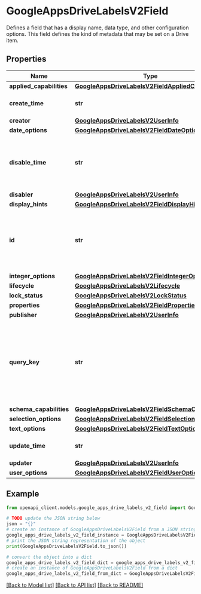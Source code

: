 # GoogleAppsDriveLabelsV2Field

Defines a field that has a display name, data type, and other configuration options. This field defines the kind of metadata that may be set on a Drive item.

## Properties

Name | Type | Description | Notes
------------ | ------------- | ------------- | -------------
**applied_capabilities** | [**GoogleAppsDriveLabelsV2FieldAppliedCapabilities**](GoogleAppsDriveLabelsV2FieldAppliedCapabilities.md) |  | [optional] 
**create_time** | **str** | Output only. The time this field was created. | [optional] [readonly] 
**creator** | [**GoogleAppsDriveLabelsV2UserInfo**](GoogleAppsDriveLabelsV2UserInfo.md) |  | [optional] 
**date_options** | [**GoogleAppsDriveLabelsV2FieldDateOptions**](GoogleAppsDriveLabelsV2FieldDateOptions.md) |  | [optional] 
**disable_time** | **str** | Output only. The time this field was disabled. This value has no meaning when the field is not disabled. | [optional] [readonly] 
**disabler** | [**GoogleAppsDriveLabelsV2UserInfo**](GoogleAppsDriveLabelsV2UserInfo.md) |  | [optional] 
**display_hints** | [**GoogleAppsDriveLabelsV2FieldDisplayHints**](GoogleAppsDriveLabelsV2FieldDisplayHints.md) |  | [optional] 
**id** | **str** | Output only. The key of a field, unique within a label or library. This value is autogenerated. Matches the regex: &#x60;([a-zA-Z0-9])+&#x60; | [optional] [readonly] 
**integer_options** | [**GoogleAppsDriveLabelsV2FieldIntegerOptions**](GoogleAppsDriveLabelsV2FieldIntegerOptions.md) |  | [optional] 
**lifecycle** | [**GoogleAppsDriveLabelsV2Lifecycle**](GoogleAppsDriveLabelsV2Lifecycle.md) |  | [optional] 
**lock_status** | [**GoogleAppsDriveLabelsV2LockStatus**](GoogleAppsDriveLabelsV2LockStatus.md) |  | [optional] 
**properties** | [**GoogleAppsDriveLabelsV2FieldProperties**](GoogleAppsDriveLabelsV2FieldProperties.md) |  | [optional] 
**publisher** | [**GoogleAppsDriveLabelsV2UserInfo**](GoogleAppsDriveLabelsV2UserInfo.md) |  | [optional] 
**query_key** | **str** | Output only. The key to use when constructing Drive search queries to find files based on values defined for this field on files. For example, \&quot;&#x60;{query_key}&#x60; &gt; 2001-01-01\&quot;. | [optional] [readonly] 
**schema_capabilities** | [**GoogleAppsDriveLabelsV2FieldSchemaCapabilities**](GoogleAppsDriveLabelsV2FieldSchemaCapabilities.md) |  | [optional] 
**selection_options** | [**GoogleAppsDriveLabelsV2FieldSelectionOptions**](GoogleAppsDriveLabelsV2FieldSelectionOptions.md) |  | [optional] 
**text_options** | [**GoogleAppsDriveLabelsV2FieldTextOptions**](GoogleAppsDriveLabelsV2FieldTextOptions.md) |  | [optional] 
**update_time** | **str** | Output only. The time this field was updated. | [optional] [readonly] 
**updater** | [**GoogleAppsDriveLabelsV2UserInfo**](GoogleAppsDriveLabelsV2UserInfo.md) |  | [optional] 
**user_options** | [**GoogleAppsDriveLabelsV2FieldUserOptions**](GoogleAppsDriveLabelsV2FieldUserOptions.md) |  | [optional] 

## Example

```python
from openapi_client.models.google_apps_drive_labels_v2_field import GoogleAppsDriveLabelsV2Field

# TODO update the JSON string below
json = "{}"
# create an instance of GoogleAppsDriveLabelsV2Field from a JSON string
google_apps_drive_labels_v2_field_instance = GoogleAppsDriveLabelsV2Field.from_json(json)
# print the JSON string representation of the object
print(GoogleAppsDriveLabelsV2Field.to_json())

# convert the object into a dict
google_apps_drive_labels_v2_field_dict = google_apps_drive_labels_v2_field_instance.to_dict()
# create an instance of GoogleAppsDriveLabelsV2Field from a dict
google_apps_drive_labels_v2_field_from_dict = GoogleAppsDriveLabelsV2Field.from_dict(google_apps_drive_labels_v2_field_dict)
```
[[Back to Model list]](../README.md#documentation-for-models) [[Back to API list]](../README.md#documentation-for-api-endpoints) [[Back to README]](../README.md)


